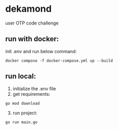 # dekamond

user OTP code challenge

## run with docker:
init .env and run below command:

```
docker compose -f docker-compose.yml up --build
```

## run local:

1. initialize the .env file
2. get requirements:
```
go mod download 
```
3. run project:
```
go run main.go
```
